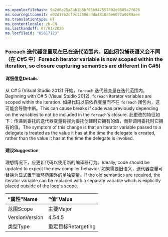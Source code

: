 ```yaml
---
ms.openlocfilehash: 9a2d6a25a8ab1b8bf65b947557802e0805a7f826
ms.sourcegitcommit: e02d17b2cf9c1258dadda4810a5e6072a0089aee
ms.translationtype: HT
ms.contentlocale: zh-CN
ms.lasthandoff: 07/01/2020
ms.locfileid: "85617123"
---
```

### <a name="foreach-iterator-variable-is-now-scoped-within-the-iteration-so-closure-capturing-semantics-are-different-in-c5"></a><span data-ttu-id="f4e1d-101">Foreach 迭代器变量现在已在迭代范围内，因此闭包捕获语义会不同（在 C#5 中）</span><span class="sxs-lookup"><span data-stu-id="f4e1d-101">Foreach iterator variable is now scoped within the iteration, so closure capturing semantics are different (in C#5)</span></span>

#### <a name="details"></a><span data-ttu-id="f4e1d-102">详细信息</span><span class="sxs-lookup"><span data-stu-id="f4e1d-102">Details</span></span>

<span data-ttu-id="f4e1d-103">从 C# 5 (Visual Studio 2012) 开始，`foreach` 迭代器变量在迭代范围内。</span><span class="sxs-lookup"><span data-stu-id="f4e1d-103">Beginning with C# 5 (Visual Studio 2012), `foreach` iterator variables are scoped within the iteration.</span></span> <span data-ttu-id="f4e1d-104">如果代码以前依靠变量而不在 `foreach` 闭包内，这可能会导致中断。</span><span class="sxs-lookup"><span data-stu-id="f4e1d-104">This can cause breaks if code was previously depending on the variables to not be included in the `foreach`'s closure.</span></span> <span data-ttu-id="f4e1d-105">此更改的特征如下：传递到委托的迭代器变量将视为委托创建时它拥有的值，而非调用委托时它拥有的值。</span><span class="sxs-lookup"><span data-stu-id="f4e1d-105">The symptom of this change is that an iterator variable passed to a delegate is treated as the value it has at the time the delegate is created, rather than the value it has at the time the delegate is invoked.</span></span>

#### <a name="suggestion"></a><span data-ttu-id="f4e1d-106">建议</span><span class="sxs-lookup"><span data-stu-id="f4e1d-106">Suggestion</span></span>

<span data-ttu-id="f4e1d-107">理想情况下，应更新代码以使用新的编译器行为。</span><span class="sxs-lookup"><span data-stu-id="f4e1d-107">Ideally, code should be updated to expect the new compiler behavior.</span></span> <span data-ttu-id="f4e1d-108">如果需要旧语义，迭代器变量可替换为显式置于循环范围外的单独变量。</span><span class="sxs-lookup"><span data-stu-id="f4e1d-108">If the old semantics are required, the iterator variable can be replaced with a separate variable which is explicitly placed outside of the loop's scope.</span></span>

| <span data-ttu-id="f4e1d-109">“属性”</span><span class="sxs-lookup"><span data-stu-id="f4e1d-109">Name</span></span>    | <span data-ttu-id="f4e1d-110">“值”</span><span class="sxs-lookup"><span data-stu-id="f4e1d-110">Value</span></span>       |
|:--------|:------------|
| <span data-ttu-id="f4e1d-111">范围</span><span class="sxs-lookup"><span data-stu-id="f4e1d-111">Scope</span></span>   | <span data-ttu-id="f4e1d-112">主要</span><span class="sxs-lookup"><span data-stu-id="f4e1d-112">Major</span></span>       |
| <span data-ttu-id="f4e1d-113">Version</span><span class="sxs-lookup"><span data-stu-id="f4e1d-113">Version</span></span> | <span data-ttu-id="f4e1d-114">4.5</span><span class="sxs-lookup"><span data-stu-id="f4e1d-114">4.5</span></span>         |
| <span data-ttu-id="f4e1d-115">类型</span><span class="sxs-lookup"><span data-stu-id="f4e1d-115">Type</span></span>    | <span data-ttu-id="f4e1d-116">重定目标</span><span class="sxs-lookup"><span data-stu-id="f4e1d-116">Retargeting</span></span> |
